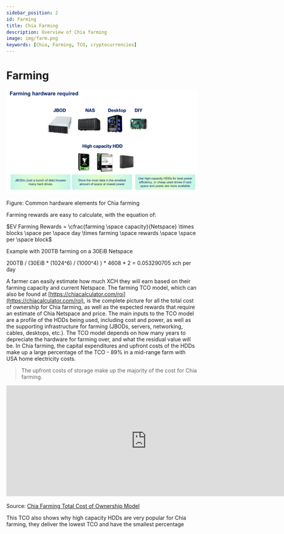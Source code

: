 ```yaml
---
sidebar_position: 2
id: Farming
title: Chia Farming
description: Overview of Chia farming
image: img/farm.png
keywords: [Chia, Farming, TCO, cryptocurrencies]
---
```


# Farming

![alt_text](img/farm.png "farm")

Figure: Common hardware elements for Chia farming

Farming rewards are easy to calculate, with the equation of:

$EV Farming Rewards =  \cfrac{farming \space capacity}{Netspace} \times blocks \space per \space day \times farming \space rewards \space \space per \space block$

Example with 200TB farming on a 30EiB Netspace

200TB / (30EiB * (1024^6) / (1000^4) ) * 4608 * 2 = 0.053290705 xch per day

A farmer can easily estimate how much XCH they will earn based on their farming capacity and current Netspace. The farming TCO model, which can also be found at [https://chiacalculator.com/roi](https://chiacalculator.com/roi), is the complete picture for all the total cost of ownership for Chia farming, as well as the expected rewards that require an estimate of Chia Netspace and price. The main inputs to the TCO model are a profile of the HDDs being used, including cost and power, as well as the supporting infrastructure for farming (JBODs, servers, networking, cables, desktops, etc.). The TCO model depends on how many years to depreciate the hardware for farming over, and what the residual value will be. In Chia farming, the capital expenditures and upfront costs of the HDDs make up a large percentage of the TCO - 89% in a mid-range farm with USA home electricity costs.

> The upfront costs of storage make up the majority of the cost for Chia farming.

<iframe width="737" height="292" seamless frameborder="0" scrolling="no" src="https://docs.google.com/spreadsheets/d/e/2PACX-1vSsAwQwAI0zyu6N9O9yxb7xcVWQyoPC__16NhP6IrDYya1uEGhtYStS72a8x5LCBkCan9DjM02X2Ohd/pubchart?oid=993557990&amp;format=interactive"></iframe>

Source: [Chia Farming Total Cost of Ownership Model](https://docs.google.com/spreadsheets/d/1IvS2MumVzQlmA74kZhCoRTUpz5Gbj0svzYWpNPTOJQY/edit?usp=sharing)

This TCO also shows why high capacity HDDs are very popular for Chia farming, they deliver the lowest TCO and have the smallest percentage
